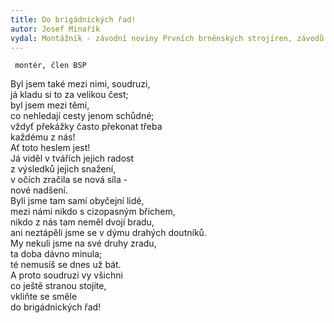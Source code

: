 ```yaml
---
title: Do brigádnických řad! 
autor: Josef Minařík
vydal: Montážník - závodní noviny Prvních brněnských strojíren, závodů Klementa Gottwalda, n. p., 1961
---
```


     montér, člen BSP

Byl jsem také mezi nimi, soudruzi,  
já kladu si to za velikou čest;   
byl jsem mezi těmi,   
co nehledají cesty jenom schůdné;    
vždyť překážky často překonat třeba    
každému z nás!   
Ať toto heslem jest!   
Já viděl v tvářích jejich radost   
z výsledků jejich snažení,   
v očích zračila se nová síla -   
nové nadšení.  
Byli jsme tam samí obyčejní lidé,   
mezi námi nikdo s cizopasným břichem,   
nikdo z nás tam neměl dvojí bradu,   
ani neztápěli jsme se v dýmu drahých doutníků.  
My nekuli jsme na své druhy zradu,   
ta doba dávno minula;    
té nemusíš se dnes už bát.   
A proto soudruzi vy všichni    
co ještě stranou stojíte,  
vkliňte se směle    
do brigádnických řad!

